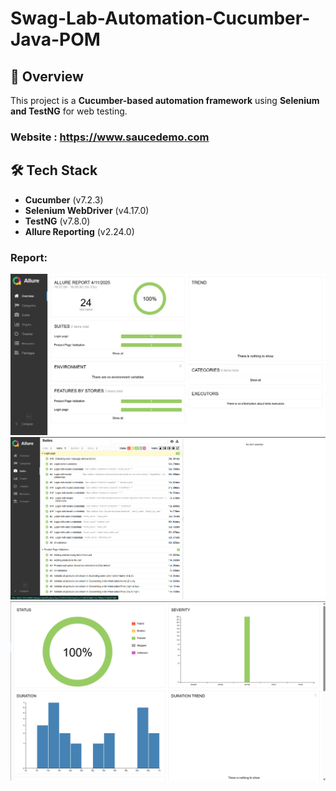 # Swag-Lab-Automation-Cucumber-Java-POM
## 🚀 Overview
This project is a **Cucumber-based automation framework** using **Selenium and TestNG** for web testing.

### Website : https://www.saucedemo.com
## 🛠️ Tech Stack
- **Cucumber** (v7.2.3)
- **Selenium WebDriver** (v4.17.0)
- **TestNG** (v7.8.0)
- **Allure Reporting** (v2.24.0)

### Report:
![img.png](screenshoots/img.png)
![img_2.png](screenshoots/img_2.png)
![img_3.png](screenshoots/img_3.png)